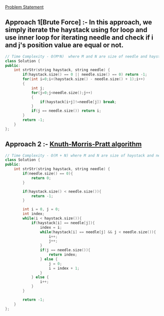 [Problem Statement](https://leetcode.com/problems/implement-strstr/)


## Approach 1[Brute Force] :- In this approach, we simply iterate the haystack using for loop and use inner loop for iterating needle and check if i and j's position value are equal or not.


```cpp
// Time Complexity - O(M*N)  where M and N are size of needle and haystack             Space Complexity - O(1)
class Solution {
public:
    int strStr(string haystack, string needle) {
        if(haystack.size() == 0 || needle.size() == 0) return -1;
        for(int i=0;i<(haystack.size() - needle.size() + 1);i++)
        {
            int j;
            for(j=0;j<needle.size();j++)
            {
                if(haystack[i+j]!=needle[j]) break;
            }
            if(j == needle.size()) return i;
        }
        return -1;
    }
};
```

## Approach 2 :- [Knuth-Morris-Pratt algorithm](https://www.youtube.com/watch?v=V5-7GzOfADQ)

```cpp
// Time Complexity - O(M + N) where M and N are size of haystack and needle     Space Complexity - O(1)
class Solution {
public:
    int strStr(string haystack, string needle) {
        if(needle.size() == 0){
            return 0;
        }

        if(haystack.size() < needle.size()){
            return -1;
        }

        int i = 0, j = 0;
        int index;
        while(i < haystack.size()){
            if(haystack[i] == needle[j]){
                index = i;
                while(haystack[i] == needle[j] && j < needle.size()){
                    i++;
                    j++;
                }
                if(j == needle.size()){
                    return index;
                } else {
                    j = 0;
                    i = index + 1;
                }
            } else {
                i++;
            }
        }

        return -1;
    }
};
```
